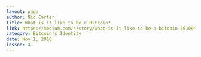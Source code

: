 ```yaml
---
layout: page
author: Nic Carter
title: What is it like to be a Bitcoin?
link: https://medium.com/s/story/what-is-it-like-to-be-a-bitcoin-56109f3e6753
category: Bitcoin's Identity
date: Nov 1, 2018
lesson: 4
---
```

